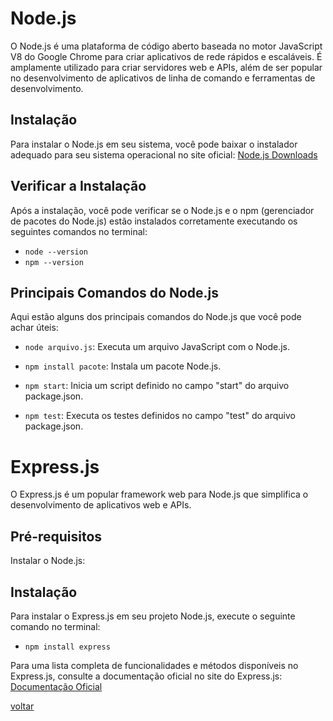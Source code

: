 # Node.js

O Node.js é uma plataforma de código aberto baseada no motor JavaScript V8 do Google Chrome para criar aplicativos de rede rápidos e escaláveis. É amplamente utilizado para criar servidores web e APIs, além de ser popular no desenvolvimento de aplicativos de linha de comando e ferramentas de desenvolvimento.

## Instalação

Para instalar o Node.js em seu sistema, você pode baixar o instalador adequado para seu sistema operacional no site oficial: [Node.js Downloads](https://nodejs.org/en/download/)

## Verificar a Instalação

Após a instalação, você pode verificar se o Node.js e o npm (gerenciador de pacotes do Node.js) estão instalados corretamente executando os seguintes comandos no terminal:

- `node --version`
- `npm --version`

## Principais Comandos do Node.js

Aqui estão alguns dos principais comandos do Node.js que você pode achar úteis:

- `node arquivo.js`: Executa um arquivo JavaScript com o Node.js.

- `npm install pacote`: Instala um pacote Node.js.

- `npm start`: Inicia um script definido no campo "start" do arquivo package.json.

- `npm test`: Executa os testes definidos no campo "test" do arquivo package.json.

# Express.js

O Express.js é um popular framework web para Node.js que simplifica o desenvolvimento de aplicativos web e APIs.

## Pré-requisitos

Instalar o Node.js:

## Instalação

Para instalar o Express.js em seu projeto Node.js, execute o seguinte comando no terminal:

- `npm install express`

Para uma lista completa de funcionalidades e métodos disponíveis no Express.js, consulte a documentação oficial no site do Express.js: [Documentação Oficial](https://expressjs.com/)


[voltar](/documentation/techDocs/README.md)